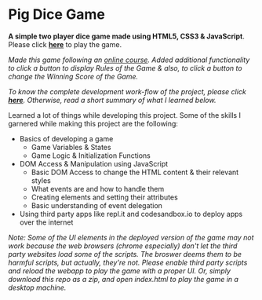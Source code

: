# Pig Dice Game


<strong>A simple two player dice game made using HTML5, CSS3 &amp; JavaScript</strong>. Please click <strong><a href="https://pig-game.chsriram.repl.co/">here</a></strong> to play the game.

*Made this game following an [online course](https://www.udemy.com/the-complete-javascript-course/). Added additional functionality to click a button to display Rules of the Game & also, to click a button to change the Winning Score of the Game.*

*To know the complete development work-flow of the project, please click <strong>[here](https://github.com/Ch-sriram/JavaScript#js-dom-the-pig-game)</strong>. Otherwise, read a short summary of what I learned below.*

Learned a lot of things while developing this project. Some of the skills I garnered while making this project are the following:
- Basics of developing a game
  - Game Variables & States
  - Game Logic & Initialization Functions
- DOM Access & Manipulation using JavaScript
  - Basic DOM Access to change the HTML content & their relevant styles
  - What events are and how to handle them
  - Creating elements and setting their attributes
  - Basic understanding of event delegation
- Using third party apps like repl.it and codesandbox.io to deploy apps over the internet

*Note: Some of the UI elements in the deployed version of the game may not work because the web browsers (chrome especially) don't let the third party websites load some of the scripts. The broswer deems them to be harmful scripts, but actually, they're not. Please enable third party scripts and reload the  webapp to play the game with a proper UI. Or, simply download this repo as a zip, and open index.html to play the game in a desktop machine.*